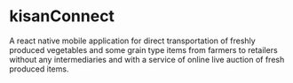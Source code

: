 # kisanConnect
A react native mobile application for direct transportation of freshly produced vegetables and some grain type items from farmers to retailers without any intermediaries and with a service of online live auction of fresh produced items.
